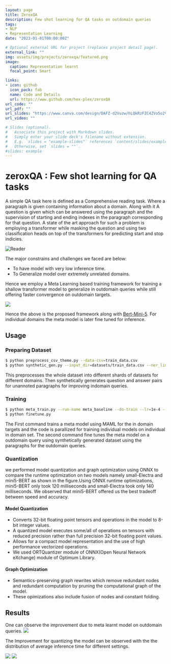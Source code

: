 ```yaml
---
layout: page
title: ZeroxQA
description: Few shot learning for QA tasks on outdomain queries
tags:
- NLP
- Representation Learning
date: "2023-01-01T00:00:00Z"

# Optional external URL for project (replaces project detail page).
external_link: ""
img: assets/img/projects/zeroxqa/featured.png
image:
  caption: Representation learnt
  focal_point: Smart

links:
- icon: github
  icon_pack: fab
  name: Code and Details
  url: https://www.github.com/hex-plex/zeroxQA
url_code: ""
url_pdf: ""
url_slides: "https://www.canva.com/design/DAFZ-d2Vuzw/hLQkRzFZC4ZVo5o2Vu-Huw/view?utm_content=DAFZ-d2Vuzw&utm_campaign=designshare&utm_medium=link2&utm_source=sharebutton"
url_video: ""

# Slides (optional).
#   Associate this project with Markdown slides.
#   Simply enter your slide deck's filename without extension.
#   E.g. `slides = "example-slides"` references `content/slides/example-slides.md`.
#   Otherwise, set `slides = ""`.
#slides: example
---
```

# zeroxQA : Few shot learning for QA tasks

A simple QA task here is defined as a Comprehensive reading task. Where a paragraph is given containing information about a domain. Along with it A question is given which can be answered using the paragraph and the supervision of starting and ending indexes in the paragraph corresponding for that question. A state of the art approach for such a problem is employing a transformer while masking the question and using two classification heads on top of the transformers for predicting start and stop indicies.

![Reader]({{relative_url}}/assets/img/projects/zeroxqa/reader.png)

The major constrains and challenges we faced are below:
- To have model with very low inference time.
- To Generalize model over extremely unrelated domains.

Hence we employ a Meta Learning based training framework for training a shallow transformer model to generalize in outdomain queries while still offering faster convergence on outdomain targets.

![]({{relative_url}}/assets/img/projects/zeroxqa/meta_learning.png)

Hence the above is the proposed framework along with [Bert-Mini-5](https://huggingface.co/mrm8488/bert-mini-5-finetuned-squadv2). For individual domains the meta model is later fine tuned for inference.

## Usage

### Preparing Dataset

```bash
$ python preprocess_csv_theme.py --data-csv=train_data.csv
$ python synthetic_gen.py --input_dir=datasets/train_data.csv --ner_limit=2 --use_qa_data=sample_question_answers.csv
```
This preprocesses the whole dataset into different shards of datasets for different domains. Then synthetically generates question and answer pairs for unannoted paragraphs for improving indomain queries.

### Training

```bash
$ python meta_train.py --run-name meta_baseline --do-train --lr=1e-4 --meta-lr=5e-3 --meta-epochs=10000
$ python finetune.py
```

The First command trains a meta model using MAML for the in domain targets and the code is parallized for training individual models on individual in domain set. The second command fine tunes the meta model on a outdomain query using synthetically generated dataset using the paragraphs for the outdomain queries.


### Quantization
we performed model quantization and graph optimization using ONNX to compare the runtime optimization on two models namely small-Electra and mini5-BERT as shown in the figure.Using ONNX runtime optimizations, mini5-BERT only took 120 milliseconds and small-Electra took only 140 milliseconds. We observed that mini5-BERT offered us the best tradeoff between speed and accuracy. 

#### Model Quantization
- Converts 32-bit floating point tensors and operations in the model to 8-bit integer values. 
- A quantized model executes some/all of operations on tensors with reduced precision rather than full precision 32-bit floating point values. 
- Allows for a compact model representation and the use of high performance vectorized operations.
- We used ORTQuantizer module of ONNX(Open Neural Network eXchange) module of Optimum Library.

#### Graph Optimization
- Semantics-preserving graph rewrites which remove redundant nodes and redundant computation by pruning the computational graph of the model. 
- These opimizations also include fusion of nodes and constant folding.

## Results

One can observe the improvement due to meta learnt model on outdomain queries.
![]({{relative_url}}/assets/img/projects/zeroxqa/plot.png)

The Improvement for quantizing the model can be observed with the the distribution of average inference time for different settings.

![]({{relative_url}}/assets/img/projects/zeroxqa/mini5.png)
![]({{relative_url}}/assets/img/projects/zeroxqa/mini55.png)

